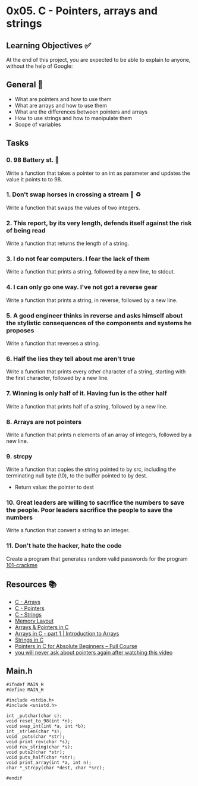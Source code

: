 # 0x05. C - Pointers, arrays and strings

## Learning Objectives :white_check_mark:

At the end of this project, you are expected to be able to explain to anyone, without the help of Google:

## General :bookmark_tabs:
* What are pointers and how to use them
* What are arrays and how to use them
* What are the differences between pointers and arrays
* How to use strings and how to manipulate them
* Scope of variables

## Tasks 

### 0. 98 Battery st. :battery:

Write a function that takes a pointer to an int as parameter and updates the value it points to to 98.

### 1. Don't swap horses in crossing a stream :racehorse: :recycle:

Write a function that swaps the values of two integers. 

### 2. This report, by its very length, defends itself against the risk of being read

Write a function that returns the length of a string.

### 3. I do not fear computers. I fear the lack of them

Write a function that prints a string, followed by a new line, to stdout.

### 4. I can only go one way. I've not got a reverse gear

Write a function that prints a string, in reverse, followed by a new line.

### 5. A good engineer thinks in reverse and asks himself about the stylistic consequences of the components and systems he proposes

Write a function that reverses a string.

### 6. Half the lies they tell about me aren't true

Write a function that prints every other character of a string, starting with the first character, followed by a new line.

### 7. Winning is only half of it. Having fun is the other half

Write a function that prints half of a string, followed by a new line.

### 8. Arrays are not pointers

Write a function that prints n elements of an array of integers, followed by a new line.

### 9. strcpy

Write a function that copies the string pointed to by src, including the terminating null byte (\0), to the buffer pointed to by dest.

* Return value: the pointer to dest

### 10. Great leaders are willing to sacrifice the numbers to save the people. Poor leaders sacrifice the people to save the numbers

Write a function that convert a string to an integer.

### 11. Don't hate the hacker, hate the code

Create a program that generates random valid passwords for the program [101-crackme](https://github.com/alx-tools/0x04.c)

## Resources :books:

* [C - Arrays](https://www.tutorialspoint.com/cprogramming/c_arrays.htm)
* [C - Pointers](https://www.tutorialspoint.com/cprogramming/c_pointers.htm)
* [C - Strings](https://www.tutorialspoint.com/cprogramming/c_strings.htm)
* [Memory Layout](https://aticleworld.com/memory-layout-of-c-program/)
* [Arrays & Pointers in C](https://www.youtube.com/playlist?list=PLBlnK6fEyqRjoG6aJ4FvFU1tlXbjLBiOP)
* [Arrays in C - part 1 | Introduction to Arrays](https://www.youtube.com/watch?v=08LWytp6PNI)
* [Strings in C](https://www.youtube.com/playlist?list=PLBlnK6fEyqRhwQbYrTDZYJaB4z1YgsAPW)
* [Pointers in C for Absolute Beginners – Full Course](https://www.youtube.com/watch?v=MIL2BK02X8A)
* [you will never ask about pointers again after watching this video](https://www.youtube.com/watch?v=2ybLD6_2gKM)

## Main.h

```
#ifndef MAIN_H
#define MAIN_H

#include <stdio.h>
#include <unistd.h>

int _putchar(char c);
void reset_to_98(int *n);
void swap_int(int *a, int *b);
int _strlen(char *s);
void _puts(char *str);
void print_rev(char *s);
void rev_string(char *s);
void puts2(char *str);
void puts_half(char *str);
void print_array(int *a, int n);
char *_strcpy(char *dest, char *src);

#endif

```   
